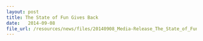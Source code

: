 ```yaml
---
layout: post
title: The State of Fun Gives Back
date:   2014-09-08
file_url: /resources/news/files/20140908_Media-Release_The_State_of_Fun_Gives_Back.pdf
---
```


